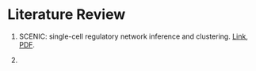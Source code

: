 # Literature Review

  1. SCENIC: single-cell regulatory network inference and clustering. 
[Link](https://www.nature.com/articles/nmeth.4463#ref9), 
[PDF](https://drive.google.com/open?id=1rT0LWwhLE2p2ERDUjWmrJ7De0psH7a4A).

  2. 
